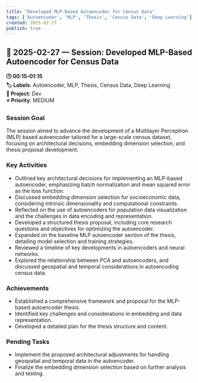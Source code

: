```yaml
---
title: "Developed MLP-Based Autoencoder for Census Data"
tags: ['Autoencoder', 'MLP', 'Thesis', 'Census Data', 'Deep Learning']
created: 2025-02-27
publish: true
---
```


## 📅 2025-02-27 — Session: Developed MLP-Based Autoencoder for Census Data

**🕒 00:15–01:15**  
**🏷️ Labels**: Autoencoder, MLP, Thesis, Census Data, Deep Learning  
**📂 Project**: Dev  
**⭐ Priority**: MEDIUM  


### Session Goal
The session aimed to advance the development of a Multilayer Perceptron (MLP) based autoencoder tailored for a large-scale census dataset, focusing on architectural decisions, embedding dimension selection, and thesis proposal development.

### Key Activities
- Outlined key architectural decisions for implementing an MLP-based autoencoder, emphasizing batch normalization and mean squared error as the loss function.
- Discussed embedding dimension selection for socioeconomic data, considering intrinsic dimensionality and computational constraints.
- Reflected on the use of autoencoders for population data visualization and the challenges in data encoding and representation.
- Developed a structured thesis proposal, including core research questions and objectives for optimizing the autoencoder.
- Expanded on the baseline MLP autoencoder section of the thesis, detailing model selection and training strategies.
- Reviewed a timeline of key developments in autoencoders and neural networks.
- Explored the relationship between PCA and autoencoders, and discussed geospatial and temporal considerations in autoencoding census data.

### Achievements
- Established a comprehensive framework and proposal for the MLP-based autoencoder thesis.
- Identified key challenges and considerations in embedding and data representation.
- Developed a detailed plan for the thesis structure and content.

### Pending Tasks
- Implement the proposed architectural adjustments for handling geospatial and temporal data in the autoencoder.
- Finalize the embedding dimension selection based on further analysis and testing.
